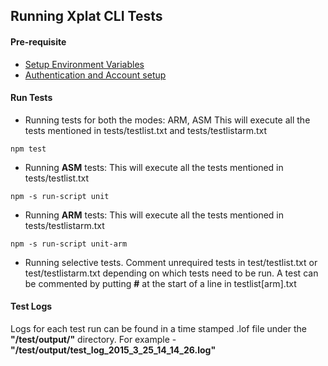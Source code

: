 ## Running Xplat CLI Tests

#### Pre-requisite

* [Setup Environment Variables](./EnvironmentVariables.md)
* [Authentication and Account setup](./Authentication.md)

#### Run Tests
* Running tests for both the modes: ARM, ASM
This will execute all the tests mentioned in tests/testlist.txt and tests/testlistarm.txt
```
npm test
```

* Running **ASM** tests:
This will execute all the tests mentioned in tests/testlist.txt
```
npm -s run-script unit
```

* Running **ARM** tests:
This will execute all the tests mentioned in tests/testlistarm.txt
```
npm -s run-script unit-arm
```

* Running selective tests.
Comment unrequired tests in test/testlist.txt or test/testlistarm.txt depending on which tests need to be run.
A test can be commented by putting **#** at the start of a line in testlist[arm].txt

#### Test Logs
Logs for each test run can be found in a time stamped .lof file under the **"/test/output/"** directory.
For example - **"/test/output/test_log_2015_3_25_14_14_26.log"**
